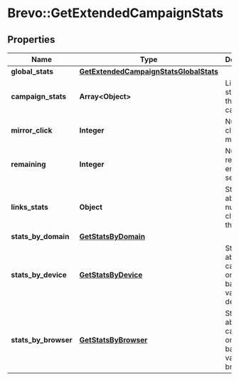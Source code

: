 # Brevo::GetExtendedCampaignStats

## Properties
Name | Type | Description | Notes
------------ | ------------- | ------------- | -------------
**global_stats** | [**GetExtendedCampaignStatsGlobalStats**](GetExtendedCampaignStatsGlobalStats.md) |  | 
**campaign_stats** | **Array&lt;Object&gt;** | List-wise statistics of the campaign. | 
**mirror_click** | **Integer** | Number of clicks on mirror link | 
**remaining** | **Integer** | Number of remaning emails to send | 
**links_stats** | **Object** | Statistics about the number of clicks for the links | 
**stats_by_domain** | [**GetStatsByDomain**](GetStatsByDomain.md) |  | 
**stats_by_device** | [**GetStatsByDevice**](GetStatsByDevice.md) | Statistics about the campaign on the basis of various devices | 
**stats_by_browser** | [**GetStatsByBrowser**](GetStatsByBrowser.md) | Statistics about the campaign on the basis of various browsers | 


